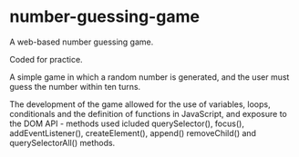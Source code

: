 # number-guessing-game
A web-based number guessing game.

Coded for practice.

A simple game in which a random number is generated, and the user must guess the number within ten turns.

The development of the game allowed for the use of variables, loops, conditionals and the definition of functions in JavaScript,
and exposure to the DOM API - methods used icluded querySelector(), focus(), addEventListener(), createElement(), append()
removeChild() and querySelectorAll() methods.
